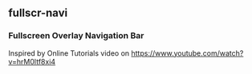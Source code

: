 ## fullscr-navi
### Fullscreen Overlay Navigation Bar

Inspired by Online Tutorials
video on https://www.youtube.com/watch?v=hrM0ltf8xi4
